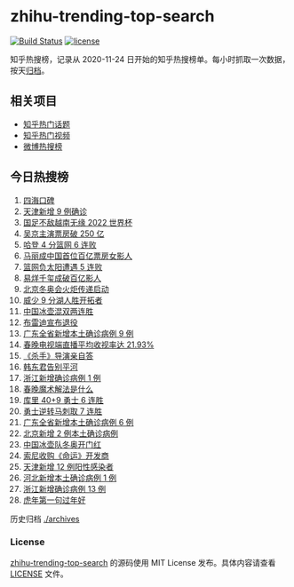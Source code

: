# zhihu-trending-top-search

[![Build Status](https://github.com/justjavac/zhihu-trending-top-search/workflows/ci/badge.svg?branch=main)](https://github.com/justjavac/zhihu-trending-top-search/actions)
[![license](https://img.shields.io/github/license/justjavac/zhihu-trending-top-search)](https://github.com/justjavac/zhihu-trending-top-search/blob/main/LICENSE)

知乎热搜榜，记录从 2020-11-24 日开始的知乎热搜榜单。每小时抓取一次数据，按天[归档](./archives)。

## 相关项目

- [知乎热门话题](https://github.com/justjavac/zhihu-trending-hot-questions)
- [知乎热门视频](https://github.com/justjavac/zhihu-trending-hot-video)
- [微博热搜榜](https://github.com/justjavac/weibo-trending-hot-search)

## 今日热搜榜

<!-- BEGIN -->
<!-- 最后更新时间 Thu Feb 03 2022 16:10:58 GMT+0800 (China Standard Time) -->

1. [四海口碑](https://www.zhihu.com/search?q=四海)
1. [天津新增 9 例确诊](https://www.zhihu.com/search?q=天津疫情)
1. [国足不敌越南无缘 2022 世界杯](https://www.zhihu.com/search?q=国足)
1. [吴京主演票房破 250 亿](https://www.zhihu.com/search?q=吴京主演票房)
1. [哈登 4 分篮网 6 连败](https://www.zhihu.com/search?q=篮网)
1. [马丽成中国首位百亿票房女影人](https://www.zhihu.com/search?q=马丽)
1. [篮网负太阳遭遇 5 连败](https://www.zhihu.com/search?q=篮网)
1. [易烊千玺成破百亿影人](https://www.zhihu.com/search?q=易烊千玺成)
1. [北京冬奥会火炬传递启动](https://www.zhihu.com/search?q=冬奥会火炬传递)
1. [威少 9 分湖人胜开拓者](https://www.zhihu.com/search?q=湖人)
1. [中国冰壶混双两连胜](https://www.zhihu.com/search?q=冬奥冰壶)
1. [布雷迪宣布退役](https://www.zhihu.com/search?q=布雷迪)
1. [广东全省新增本土确诊病例 9 例](https://www.zhihu.com/search?q=广东疫情)
1. [春晚电视端直播平均收视率达 21.93%](https://www.zhihu.com/search?q=春晚收视率)
1. [《杀手》导演亲自答](https://www.zhihu.com/search?q=这个杀手不太冷静)
1. [韩东君告别平河](https://www.zhihu.com/search?q=长津湖)
1. [浙江新增确诊病例 1 例](https://www.zhihu.com/search?q=浙江疫情)
1. [春晚魔术解法是什么](https://www.zhihu.com/search?q=春晚魔术解法)
1. [库里 40+9 勇士 6 连胜](https://www.zhihu.com/search?q=勇士)
1. [勇士逆转马刺取 7 连胜](https://www.zhihu.com/search?q=勇士)
1. [广东全省新增本土确诊病例 6 例](https://www.zhihu.com/search?q=广东疫情)
1. [北京新增 2 例本土确诊病例](https://www.zhihu.com/search?q=北京疫情)
1. [中国冰壶队冬奥开门红](https://www.zhihu.com/search?q=冬奥冰壶)
1. [索尼收购《命运》开发商](https://www.zhihu.com/search?q=索尼收购bungie)
1. [天津新增 12 例阳性感染者](https://www.zhihu.com/search?q=天津疫情)
1. [河北新增本土确诊病例 1 例](https://www.zhihu.com/search?q=河北疫情)
1. [浙江新增确诊病例 13 例](https://www.zhihu.com/search?q=浙江疫情)
1. [虎年第一句过年好](https://www.zhihu.com/search?q=虎年第一句过年好)

<!-- END -->

历史归档 [./archives](./archives)

### License

[zhihu-trending-top-search](https://github.com/justjavac/zhihu-trending-top-search)
的源码使用 MIT License 发布。具体内容请查看 [LICENSE](./LICENSE) 文件。
